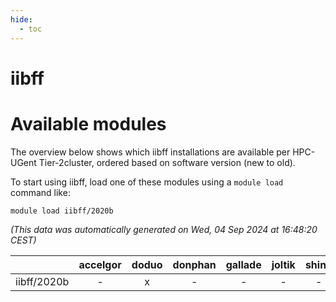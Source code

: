 ```yaml
---
hide:
  - toc
---
```


iibff
=====

# Available modules


The overview below shows which iibff installations are available per HPC-UGent Tier-2cluster, ordered based on software version (new to old).

To start using iibff, load one of these modules using a `module load` command like:

```shell
module load iibff/2020b
```

*(This data was automatically generated on Wed, 04 Sep 2024 at 16:48:20 CEST)*  

| |accelgor|doduo|donphan|gallade|joltik|shinx|skitty|
| :---: | :---: | :---: | :---: | :---: | :---: | :---: | :---: |
|iibff/2020b|-|x|-|-|-|-|-|
